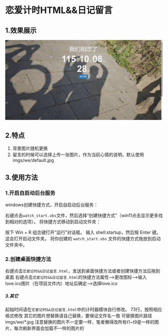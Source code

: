 # 恋爱计时HTML&&日记留言

## 1.效果展示

![demo](doc/love.png)

## 2.特点

1. 背景图片随机更换
2. 留言的时候可以选择上传一张图片，作为当前心情的说明，默认使用imgs/we/default.jpg

## 3.使用方法
### 1.开启自启动后台服务
windows创建快捷方式，开启自启动后台服务：

右键点击`watch_start.vbs`文件，然后选择“创建快捷方式”（win11点击显示更多找到相对的选项）。
将快捷方式移动到启动文件夹：

按下 Win + R 组合键打开“运行”对话框。
输入 shell:startup，然后按 Enter 键。这会打开启动文件夹。
将你创建的 `watch_start.vbs` 文件的快捷方式拖放到启动文件夹中。
### 2.创建桌面快捷方法
右键点击`恋爱记时&&日记留言.html`，发送到桌面快捷方法或者创建快捷方法后拖到桌面
右键点击`恋爱记时&&日记留言.html`的快捷方法属性-->更改图标-->输入 love.ico图片（在项目文件内）地址后确定-->选择love.ico
##### 3.其它
起始时间请在`恋爱记时&&日记留言.html`中的计时器模块自行修改。 73行，按照相应格式修改
其它的图片想替换请自己替换，要保证文件名一致  可替换图片路径 imgs/we/*.jpg 注意替换的图片不一定要一样，笔者懒得改所有t1~t9是一样的图片，每次刷新界面会加载不一样的图片的
